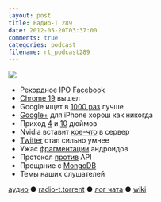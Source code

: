 ```yaml
---
layout: post
title: Радио-Т 289
date: 2012-05-20T03:37:00
comments: true
categories: podcast
filename: rt_podcast289
---
```

![](https://radio-t.com/images/radio-t/rt289.jpeg)


- Рекордное IPO [Facebook](http://www.bloomberg.com/news/2012-05-17/facebook-raises-16-billion-in-biggest-technology-ipo-on-record.html)
- [Chrome 19](http://techcrunch.com/2012/05/15/chrome-19-launches-now-features-built-in-tab-syncing/) вышел
- Google ищет в [1000 раз](http://mashable.com/2012/05/16/google-knowledge-graph/) лучше
- [Google+](http://www.digitaltrends.com/social-media/how-is-google-doing-not-so-well-according-to-a-new-study/) для iPhone хорош как никогда
- Приход [4](http://www.appleinsider.com/articles/12/05/16/4_screens_for_apples_next_iphone_will_be_built_as_soon_as_june.html) и [10](http://techcrunch.com/2012/05/16/its-time-for-a-larger-iphone/) дюймов
- Nvidia вставит [кое-что](http://www.digitaltrends.com/computing/350785/) в сервер
- [Twitter](http://gigaom.com/2012/05/17/beyond-search-twitter-joins-the-discovery-wave/) стал сильно умнее
- Ужас [фрагментации](http://opensignalmaps.com/reports/fragmentation.php) андроидов
- Протокол [против](http://blog.superfeedr.com/protocols-over-api/) API
- Прощание с [MongoDB](http://www.zopyx.de/blog/goodbye-mongodb)
- Темы наших слушателей

[аудио](http://cdn.radio-t.com/rt_podcast289.mp3) ● [radio-t.torrent](http://cdn.radio-t.com/torrents/rt_podcast289.mp3.torrent) ● [лог чата](http://chat.radio-t.com/logs/radio-t-289.html) ● [wiki](http://wiki.radio-t.com/%D0%92%D1%8B%D0%BF%D1%83%D1%81%D0%BA_289)<audio src="http://cdn.radio-t.com/rt_podcast289.mp3" preload="none"></audio>
